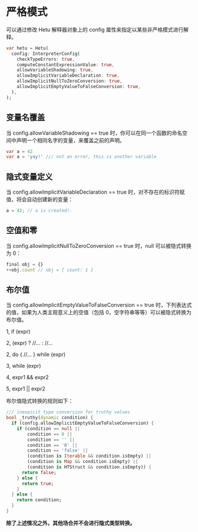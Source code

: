 # 严格模式

可以通过修改 Hetu 解释器对象上的 config 属性来指定以某些非严格模式进行解释。

```dart
var hetu = Hetu(
  config: InterpreterConfig(
    checkTypeErrors: true,
    computeConstantExpressionValue: true,
    allowVariableShadowing: true,
    allowImplicitVariableDeclaration: true,
    allowImplicitNullToZeroConversion: true,
    allowImplicitEmptyValueToFalseConversion: true,
  ),
);
```

## 变量名覆盖

当 config.allowVariableShadowing == true 时，你可以在同一个函数的命名空间中声明一个相同名字的变量，来覆盖之前的声明。

```dart
var a = 42
var a = 'yay!' /// not an error, this is another variable
```

## 隐式变量定义

当 config.allowImplicitVariableDeclaration == true 时，对不存在的标识符赋值，将会自动创建新的变量：

```javascript
a = 42; // a is created!.
```

## 空值和零

当 config.allowImplicitNullToZeroConversion == true 时，null 可以被隐式转换为 0：

```javascript
final obj = {}
++obj.count // obj = { count: 1 }
```

## 布尔值

当 config.allowImplicitEmptyValueToFalseConversion == true 时，下列表达式的值，如果为人类主观意义上的空值（包括 0，空字符串等等）可以被隐式转换为布尔值。

1, if (expr)

2, (expr) ? //... : //...

2, do { //... } while (expr)

3, while (expr)

4, expr1 && expr2

5, expr1 || expr2

布尔值隐式转换的规则如下：

```dart
/// inexpicit type conversion for truthy values
bool _truthy(dynamic condition) {
  if (config.allowImplicitEmptyValueToFalseConversion) {
    if (condition == null ||
        condition == 0 ||
        condition == '' ||
        condition == '0' ||
        condition == 'false' ||
        (condition is Iterable && condition.isEmpty) ||
        (condition is Map && condition.isEmpty) ||
        (condition is HTStruct && condition.isEmpty)) {
      return false;
    } else {
      return true;
    }
  } else {
    return condition;
  }
}
```

**除了上述情况之外，其他场合并不会进行隐式类型转换。**
